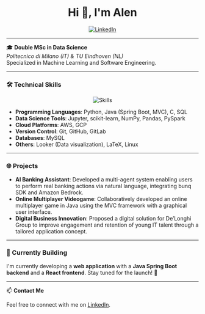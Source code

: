 <h1 align="center">Hi 👋, I'm Alen</h1>

<p align="center">
  <a href="https://www.linkedin.com/in/alen-kaja/"><img src="https://img.shields.io/badge/LinkedIn-Alen%20Kaja-blue?style=flat-square&logo=linkedin" alt="LinkedIn"></a>
</p>

---

🎓 **Double MSc in Data Science**  
*Politecnico di Milano (IT) & TU Eindhoven (NL)*  
Specialized in Machine Learning and Software Engineering.

---

### 🛠️ Technical Skills

<p align="center">
  <img src="https://skillicons.dev/icons?i=python,java,c,aws,gcp,git,github,latex" alt="Skills" />
</p>

- **Programming Languages**: Python, Java (Spring Boot, MVC), C, SQL  
- **Data Science Tools**: Jupyter, scikit-learn, NumPy, Pandas, PySpark  
- **Cloud Platforms**: AWS, GCP  
- **Version Control**: Git, GitHub, GitLab  
- **Databases**: MySQL  
- **Others**: Looker (Data visualization), LaTeX, Linux

---

### 🌐 Projects

- **AI Banking Assistant**: Developed a multi-agent system enabling users to perform real banking actions via natural language, integrating bunq SDK and Amazon Bedrock.
- **Online Multiplayer Videogame**: Collaboratively developed an online multiplayer game in Java using the MVC framework with a graphical user interface.
- **Digital Business Innovation**: Proposed a digital solution for De’Longhi Group to improve engagement and retention of young IT talent through a tailored application concept.

---


### 🚧 Currently Building

I'm currently developing a **web application** with a **Java Spring Boot backend** and a **React frontend**.
Stay tuned for the launch! 🚀

---

📫 **Contact Me**

Feel free to connect with me on [LinkedIn](https://www.linkedin.com/in/alen-kaja/).

